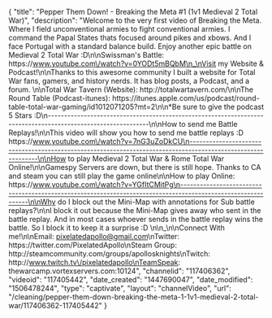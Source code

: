 {
    "title": "Pepper Them Down! - Breaking the Meta #1 (1v1 Medieval 2 Total War)",
    "description": "Welcome to the very first video of Breaking the Meta.  Where I field unconventional armies to fight conventional armies.  I command the Papal States thats focused around pikes and xbows.  And I face Portugal with a standard balance build. Enjoy another epic battle on Medieval 2 Total War :D\n\nSwissman's Battle: https:\/\/www.youtube.com\/watch?v=0YODt5mBQbM\n_\nVisit my Website & Podcast!\n\nThanks to this awesome community I built a website for Total War fans, gamers, and history nerds.  It has blog posts, a Podcast, and a forum.  \n\nTotal War Tavern (Website): http:\/\/totalwartavern.com\/\n\nThe Round Table (Podcast-itunes): https:\/\/itunes.apple.com\/us\/podcast\/round-table-total-war-gaming\/id1012071205?mt=2\n\n*Be sure to give the podcast 5 Stars :D\n-------------------------------------------------------------------------------------------------------------\n\nHow to send me Battle Replays!\n\nThis video will show you how to send me battle replays :D https:\/\/www.youtube.com\/watch?v=7nG3uZoDkCU\n-------------------------------------------------------------------------------------------------------------\n\nHow to play Medieval 2 Total War & Rome Total War Online!\n\nGamespy Servers are down, but there is still hope.  Thanks to CA and steam you can still play the game online\n\nHow to play Online: https:\/\/www.youtube.com\/watch?v=YGfItCMitPg\n-------------------------------------------------------------------------------------------------------------\n\nWhy do I block out the Mini-Map with annotations for Sub battle replays?\n\nI block it out because the Mini-Map gives away who sent in the battle replay.  And in most cases whoever sends in the battle replay wins the battle.  So I block it to keep it a surprise :D  \n\n_\n\nConnect With me!\n\nEmail: pixelatedapollo@gmail.com\nTwitter: https:\/\/twitter.com\/PixelatedApollo\nSteam Group:  http:\/\/steamcommunity.com\/groups\/apollosknights\nTwitch: http:\/\/www.twitch.tv\/pixelatedapollo\nTeamSpeak: thewarcamp.vortexservers.com:10124",
    "channelid": "117406362",
    "videoid": "117405442",
    "date_created": "1447690047",
    "date_modified": "1506478244",
    "type": "captivate",
    "layout": "channelVideo",
    "url": "\/cleaning\/pepper-them-down-breaking-the-meta-1-1v1-medieval-2-total-war\/117406362-117405442"
}